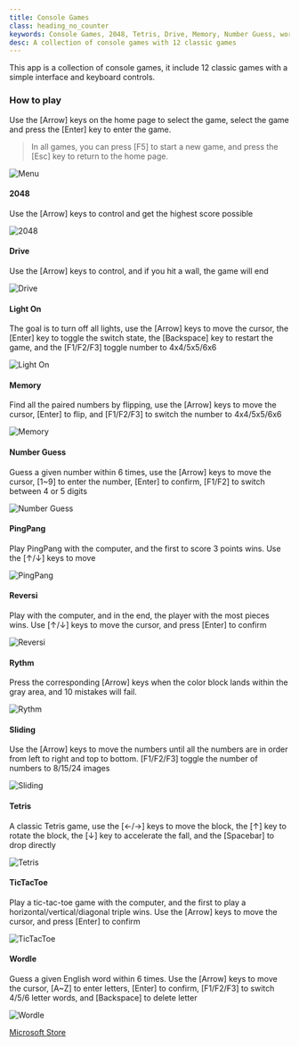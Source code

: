 ```yaml
---
title: Console Games
class: heading_no_counter
keywords: Console Games, 2048, Tetris, Drive, Memory, Number Guess, wordle
desc: A collection of console games with 12 classic games
---
```


This app is a collection of console games, it include 12 classic games with a simple interface and keyboard controls.

### How to play 

Use the [Arrow] keys on the home page to select the game, select the game and press the [Enter] key to enter the game.
> In all games, you can press [F5] to start a new game, and press the [Esc] key to return to the home page.

![Menu](../assets/images/ConsoleGame0.png)

#### 2048
Use the [Arrow] keys to control and get the highest score possible

![2048](../assets/images/ConsoleGame1.png)

#### Drive
Use the [Arrow] keys to control, and if you hit a wall, the game will end

![Drive](../assets/images/ConsoleGame2.png)


#### Light On
The goal is to turn off all lights, use the [Arrow] keys to move the cursor, the [Enter] key to toggle the switch state, the [Backspace] key to restart the game, and the [F1/F2/F3] toggle number to 4x4/5x5/6x6

![Light On](../assets/images/ConsoleGame3.png)



#### Memory
Find all the paired numbers by flipping, use the [Arrow] keys to move the cursor, [Enter] to flip, and [F1/F2/F3] to switch the number to 4x4/5x5/6x6

![Memory](../assets/images/ConsoleGame4.png)



#### Number Guess
Guess a given number within 6 times, use the [Arrow] keys to move the cursor, [1~9] to enter the number, [Enter] to confirm, [F1/F2] to switch between 4 or 5 digits

![Number Guess](../assets/images/ConsoleGame5.png)



#### PingPang
Play PingPang with the computer, and the first to score 3 points wins. Use the [↑/↓] keys to move

![PingPang](../assets/images/ConsoleGame6.png)



#### Reversi
Play with the computer, and in the end, the player with the most pieces wins. Use [↑/↓] keys to move the cursor, and press [Enter] to confirm

![Reversi](../assets/images/ConsoleGame7.png)



#### Rythm
Press the corresponding [Arrow] keys when the color block lands within the gray area, and 10 mistakes will fail.

![Rythm](../assets/images/ConsoleGame8.png)


#### Sliding
Use the [Arrow] keys to move the numbers until all the numbers are in order from left to right and top to bottom. [F1/F2/F3] toggle the number of numbers to 8/15/24 images

![Sliding](../assets/images/ConsoleGame9.png)


#### Tetris
A classic Tetris game, use the [←/→] keys to move the block, the [↑] key to rotate the block, the [↓] key to accelerate the fall, and the [Spacebar] to drop directly

![Tetris](../assets/images/ConsoleGame10.png)


#### TicTacToe
Play a tic-tac-toe game with the computer, and the first to play a horizontal/vertical/diagonal triple wins. Use the [Arrow] keys to move the cursor, and press [Enter] to confirm

![TicTacToe](../assets/images/ConsoleGame11.png)


#### Wordle
Guess a given English word within 6 times. Use the [Arrow] keys to move the cursor, [A~Z] to enter letters, [Enter] to confirm, [F1/F2/F3] to switch 4/5/6 letter words, and [Backspace] to delete letter

![Wordle](../assets/images/ConsoleGame12.png)

[Microsoft Store](https://apps.microsoft.com/detail/9NHD6FTW9WSN)